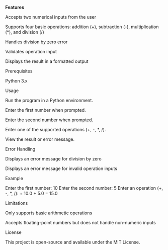 **Features**





Accepts two numerical inputs from the user



Supports four basic operations: addition (+), subtraction (-), multiplication (*), and division (/)



Handles division by zero error



Validates operation input



Displays the result in a formatted output

Prerequisites





Python 3.x

Usage





Run the program in a Python environment.



Enter the first number when prompted.



Enter the second number when prompted.



Enter one of the supported operations (+, -, *, /).



View the result or error message.

Error Handling





Displays an error message for division by zero



Displays an error message for invalid operation inputs

Example

Enter the first number: 10
Enter the second number: 5
Enter an operation (+, -, *, /): +
10.0 + 5.0 = 15.0

Limitations





Only supports basic arithmetic operations



Accepts floating-point numbers but does not handle non-numeric inputs

License

This project is open-source and available under the MIT License.
